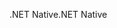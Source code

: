 <span data-ttu-id="55aa7-101">.NET Native</span><span class="sxs-lookup"><span data-stu-id="55aa7-101">.NET Native</span></span>